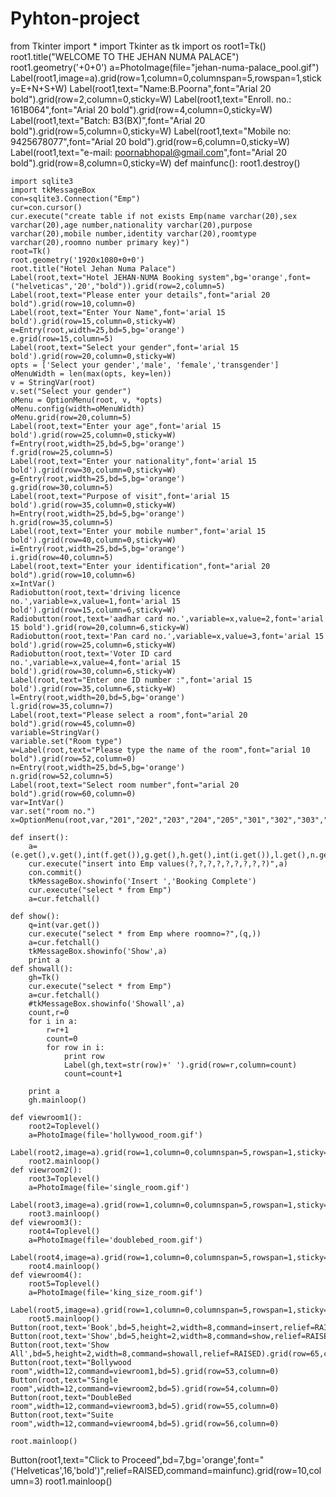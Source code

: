 # Pyhton-project
from Tkinter import *
import Tkinter as tk
import os
root1=Tk()
root1.title("WELCOME TO THE JEHAN NUMA PALACE")
root1.geometry('+0+0')
a=PhotoImage(file="jehan-numa-palace_pool.gif")
Label(root1,image=a).grid(row=1,column=0,columnspan=5,rowspan=1,sticky=E+N+S+W)
Label(root1,text="Name:B.Poorna",font="Arial 20 bold").grid(row=2,column=0,sticky=W)
Label(root1,text="Enroll. no.: 161B064",font="Arial 20 bold").grid(row=4,column=0,sticky=W)
Label(root1,text="Batch: B3(BX)",font="Arial 20 bold").grid(row=5,column=0,sticky=W)
Label(root1,text="Mobile no: 9425678077",font="Arial 20 bold").grid(row=6,column=0,sticky=W)
Label(root1,text="e-mail: poornabhopal@gmail.com",font="Arial 20 bold").grid(row=8,column=0,sticky=W)
def mainfunc():
    root1.destroy()
    
    import sqlite3
    import tkMessageBox
    con=sqlite3.Connection("Emp")
    cur=con.cursor()
    cur.execute("create table if not exists Emp(name varchar(20),sex varchar(20),age number,nationality varchar(20),purpose varchar(20),mobile number,identity varchar(20),roomtype varchar(20),roomno number primary key)")    
    root=Tk()
    root.geometry('1920x1080+0+0')
    root.title("Hotel Jehan Numa Palace")
    Label(root,text="Hotel JEHAN-NUMA Booking system",bg='orange',font=("helveticas",'20',"bold")).grid(row=2,column=5)
    Label(root,text="Please enter your details",font="arial 20 bold").grid(row=10,column=0)
    Label(root,text="Enter Your Name",font='arial 15 bold').grid(row=15,column=0,sticky=W)
    e=Entry(root,width=25,bd=5,bg='orange')
    e.grid(row=15,column=5)
    Label(root,text="Select your gender",font='arial 15 bold').grid(row=20,column=0,sticky=W)
    opts = ['Select your gender','male', 'female','transgender']
    oMenuWidth = len(max(opts, key=len))
    v = StringVar(root)
    v.set("Select your gender")
    oMenu = OptionMenu(root, v, *opts)
    oMenu.config(width=oMenuWidth)
    oMenu.grid(row=20,column=5)
    Label(root,text="Enter your age",font='arial 15 bold').grid(row=25,column=0,sticky=W)
    f=Entry(root,width=25,bd=5,bg='orange')
    f.grid(row=25,column=5)
    Label(root,text="Enter your nationality",font='arial 15 bold').grid(row=30,column=0,sticky=W)
    g=Entry(root,width=25,bd=5,bg='orange')
    g.grid(row=30,column=5)
    Label(root,text="Purpose of visit",font='arial 15 bold').grid(row=35,column=0,sticky=W)
    h=Entry(root,width=25,bd=5,bg='orange')
    h.grid(row=35,column=5)
    Label(root,text="Enter your mobile number",font='arial 15 bold').grid(row=40,column=0,sticky=W)
    i=Entry(root,width=25,bd=5,bg='orange')
    i.grid(row=40,column=5)
    Label(root,text="Enter your identification",font="arial 20 bold").grid(row=10,column=6)
    x=IntVar()
    Radiobutton(root,text='driving licence no.',variable=x,value=1,font='arial 15 bold').grid(row=15,column=6,sticky=W)
    Radiobutton(root,text='aadhar card no.',variable=x,value=2,font='arial 15 bold').grid(row=20,column=6,sticky=W)
    Radiobutton(root,text='Pan card no.',variable=x,value=3,font='arial 15 bold').grid(row=25,column=6,sticky=W)
    Radiobutton(root,text='Voter ID card no.',variable=x,value=4,font='arial 15 bold').grid(row=30,column=6,sticky=W)
    Label(root,text="Enter one ID number :",font='arial 15 bold').grid(row=35,column=6,sticky=W)
    l=Entry(root,width=20,bd=5,bg='orange')
    l.grid(row=35,column=7)
    Label(root,text="Please select a room",font="arial 20 bold").grid(row=45,column=0)
    variable=StringVar()
    variable.set("Room type")
    w=Label(root,text="Please type the name of the room",font="arial 10 bold").grid(row=52,column=0)
    n=Entry(root,width=25,bd=5,bg='orange')
    n.grid(row=52,column=5)
    Label(root,text="Select room number",font="arial 20 bold").grid(row=60,column=0)
    var=IntVar()
    var.set("room no.")
    x=OptionMenu(root,var,"201","202","203","204","205","301","302","303","304","305").grid(row=62,column=0)
    
    def insert():
        a=(e.get(),v.get(),int(f.get()),g.get(),h.get(),int(i.get()),l.get(),n.get(),int(var.get()))
        cur.execute("insert into Emp values(?,?,?,?,?,?,?,?,?)",a)
        con.commit()
        tkMessageBox.showinfo('Insert ','Booking Complete')
        cur.execute("select * from Emp")
        a=cur.fetchall()
        
    def show():
        q=int(var.get())
        cur.execute("select * from Emp where roomno=?",(q,))
        a=cur.fetchall()
        tkMessageBox.showinfo('Show',a)
        print a
    def showall():
        gh=Tk()
        cur.execute("select * from Emp")
        a=cur.fetchall()
        #tkMessageBox.showinfo('Showall',a)
        count,r=0
        for i in a:
            r=r+1
            count=0
            for row in i:
                print row
                Label(gh,text=str(row)+' ').grid(row=r,column=count)
                count=count+1

        print a
        gh.mainloop()
        
    def viewroom1():
        root2=Toplevel()
        a=PhotoImage(file='hollywood_room.gif')
        Label(root2,image=a).grid(row=1,column=0,columnspan=5,rowspan=1,sticky=W)
        root2.mainloop()
    def viewroom2():
        root3=Toplevel()
        a=PhotoImage(file='single_room.gif')
        Label(root3,image=a).grid(row=1,column=0,columnspan=5,rowspan=1,sticky=W)
        root3.mainloop()
    def viewroom3():
        root4=Toplevel()
        a=PhotoImage(file='doublebed_room.gif')
        Label(root4,image=a).grid(row=1,column=0,columnspan=5,rowspan=1,sticky=W)
        root4.mainloop()
    def viewroom4():
        root5=Toplevel()
        a=PhotoImage(file='king_size_room.gif')
        Label(root5,image=a).grid(row=1,column=0,columnspan=5,rowspan=1,sticky=W)
        root5.mainloop()
    Button(root,text='Book',bd=5,height=2,width=8,command=insert,relief=RAISED).grid(row=65,column=4)
    Button(root,text='Show',bd=5,height=2,width=8,command=show,relief=RAISED).grid(row=65,column=5)
    Button(root,text='Show All',bd=5,height=2,width=8,command=showall,relief=RAISED).grid(row=65,column=6)
    Button(root,text="Bollywood room",width=12,command=viewroom1,bd=5).grid(row=53,column=0)
    Button(root,text="Single room",width=12,command=viewroom2,bd=5).grid(row=54,column=0)
    Button(root,text="DoubleBed room",width=12,command=viewroom3,bd=5).grid(row=55,column=0)
    Button(root,text="Suite room",width=12,command=viewroom4,bd=5).grid(row=56,column=0)
    
    root.mainloop()

Button(root1,text="Click to Proceed",bd=7,bg='orange',font="('Helveticas',16,'bold')",relief=RAISED,command=mainfunc).grid(row=10,column=3)
root1.mainloop()
